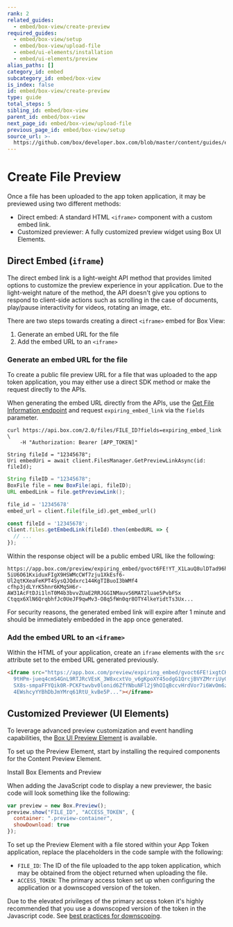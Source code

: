 ```yaml
---
rank: 2
related_guides:
  - embed/box-view/create-preview
required_guides:
  - embed/box-view/setup
  - embed/box-view/upload-file
  - embed/ui-elements/installation
  - embed/ui-elements/preview
alias_paths: []
category_id: embed
subcategory_id: embed/box-view
is_index: false
id: embed/box-view/create-preview
type: guide
total_steps: 5
sibling_id: embed/box-view
parent_id: embed/box-view
next_page_id: embed/box-view/upload-file
previous_page_id: embed/box-view/setup
source_url: >-
  https://github.com/box/developer.box.com/blob/master/content/guides/embed/box-view/create-preview.md
---
```


# Create File Preview

Once a file has been uploaded to the app token application, it may be previewed
using two different methods:

* Direct embed: A standard HTML `<iframe>` component with a custom embed link.
* Customized previewer: A fully customized preview widget using Box UI Elements.

## Direct Embed (`iframe`)

The direct embed link is a light-weight API method that provides limited
options to customize the preview experience in your application. Due to the
light-weight nature of the method, the API doesn't give you options to respond
to client-side actions such as scrolling in the case of documents, play/pause
interactivity for videos, rotating an image, etc.

There are two steps towards creating a direct `<iframe>` embed for Box View:

1. Generate an embed URL for the file
2. Add the embed URL to an `<iframe>`

### Generate an embed URL for the file

To create a public file preview URL for a file that was uploaded to the app
token application, you may either use a direct SDK method or make the request
directly to the APIs.

<Message type='notice'>

When generating the embed URL directly from the APIs, use the
[Get File Information endpoint](e://get_files_id) and request
`expiring_embed_link` via the `fields` parameter.

</Message>

<Tabs>

<Tab title='cURL'>

```curl
curl https://api.box.com/2.0/files/FILE_ID?fields=expiring_embed_link \
    -H "Authorization: Bearer [APP_TOKEN]"
```

</Tab>
<Tab title='.NET'>

```dotnet
String fileId = "12345678";
Uri embedUri = await client.FilesManager.GetPreviewLinkAsync(id: fileId);
```

</Tab>
<Tab title='Java'>

```java
String fileID = "12345678";
BoxFile file = new BoxFile(api, fileID);
URL embedLink = file.getPreviewLink();
```

</Tab>
<Tab title='Python'>

```python
file_id = '12345678'
embed_url = client.file(file_id).get_embed_url()
```

</Tab>
<Tab title='Node'>

```js
const fileId = '12345678';
client.files.getEmbedLink(fileId).then(embedURL => {
  // ...
});
```

</Tab>

</Tabs>

Within the response object will be a public embed URL like the following:

```shell
https://app.box.com/preview/expiring_embed/gvoct6FE!YT_X1LauQ8ulDTad96hTl9xLCRYJ
5iU6O61KxiduxFIgX9HSWMcCWf7zju1XkEsf6-Ul2qtKXeaFeKPT4SysQJQdxrc144KgTIBuoI3bWMf4
cfhp3jdLYrK5hnr6KMq5H6r-AW31AcFtDJi1lnT0M4b3bvvZUaE2RRJGGINMauvS6MAT2luae5PvbFSx
Ctqqx6XlN6QrqbhfJc0UeJF9qwMv3-O8q5fWn0qr8OTY4lkeYidtTs3Ux...
```

<Message type='warning'>

For security reasons, the generated embed link will expire after 1 minute and
should be immediately embedded in the app once generated.

</Message>

### Add the embed URL to an `<iframe>`

Within the HTML of your application, create an `iframe` elements with the `src`
attribute set to the embed URL generated previously.

```html
<iframe src="https://app.box.com/preview/expiring_embed/gvoct6FE!ixgtCKQAziW
  9tHPm-jueq4cmS4GnL9RTJRcVEsK_3W8xcxtVo_v6gKpoXY45odgG1QrcjBVYZMrriUyGvcoSM
  SX8s-smpaFFYQik0R-PCKFtwvbv0lonid6ZfYNbuNFl2j9hOIqBccvHrdVor7i6WvOm6zELzTY
  4EWshcyYYBhDbJmYMrq61RtU_kvBe5P..."></iframe>
```

## Customized Previewer (UI Elements)

To leverage advanced preview customization and event handling capabilities, the
[Box UI Preview Element](guide://embed/ui-elements/preview/) is available.

To set up the Preview Element, start by installing the required components for
the Content Preview Element.

<CTA to='guide://embed/ui-elements/installation'>
Install Box Elements and Preview

</CTA>

When adding the JavaScript code to display a new previewer, the basic code will
look something like the following:

```js
var preview = new Box.Preview();
preview.show("FILE_ID", "ACCESS_TOKEN", {
  container: ".preview-container",
  showDownload: true
});
```

To set up the Preview Element with a file stored within your App Token
application, replace the placeholders in the code sample with the following:

* `FILE_ID`: The ID of the file uploaded to the app token application, which may
be obtained from the object returned when uploading the file.
* `ACCESS_TOKEN`: The primary access token set up when configuring the
application or a downscoped version of the token.

<Message type='warning'>

Due to the elevated privileges of the primary access token it's highly
recommended that you use a downscoped version of the token in the Javascript
code. See
[best practices for downscoping](guide://embed/box-view/best-practices#use-downscoped-tokens).

</Message>
